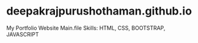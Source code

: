 # deepakrajpurushothaman.github.io

My Portfolio Website Main.file
Skills: 
HTML, CSS, BOOTSTRAP, JAVASCRIPT
